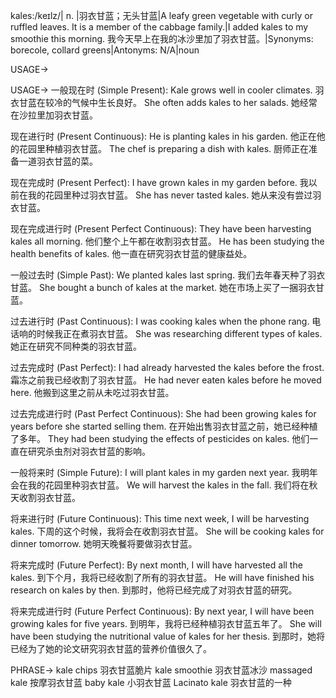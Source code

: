 kales:/keɪlz/| n. |羽衣甘蓝；无头甘蓝|A leafy green vegetable with curly or ruffled leaves.  It is a member of the cabbage family.|I added kales to my smoothie this morning. 我今天早上在我的冰沙里加了羽衣甘蓝。|Synonyms: borecole, collard greens|Antonyms: N/A|noun

USAGE->

USAGE->
一般现在时 (Simple Present):
Kale grows well in cooler climates. 羽衣甘蓝在较冷的气候中生长良好。
She often adds kales to her salads. 她经常在沙拉里加羽衣甘蓝。

现在进行时 (Present Continuous):
He is planting kales in his garden. 他正在他的花园里种植羽衣甘蓝。
The chef is preparing a dish with kales. 厨师正在准备一道羽衣甘蓝的菜。

现在完成时 (Present Perfect):
I have grown kales in my garden before. 我以前在我的花园里种过羽衣甘蓝。
She has never tasted kales. 她从来没有尝过羽衣甘蓝。

现在完成进行时 (Present Perfect Continuous):
They have been harvesting kales all morning. 他们整个上午都在收割羽衣甘蓝。
He has been studying the health benefits of kales. 他一直在研究羽衣甘蓝的健康益处。

一般过去时 (Simple Past):
We planted kales last spring. 我们去年春天种了羽衣甘蓝。
She bought a bunch of kales at the market. 她在市场上买了一捆羽衣甘蓝。

过去进行时 (Past Continuous):
I was cooking kales when the phone rang. 电话响的时候我正在煮羽衣甘蓝。
She was researching different types of kales. 她正在研究不同种类的羽衣甘蓝。

过去完成时 (Past Perfect):
I had already harvested the kales before the frost. 霜冻之前我已经收割了羽衣甘蓝。
He had never eaten kales before he moved here. 他搬到这里之前从未吃过羽衣甘蓝。

过去完成进行时 (Past Perfect Continuous):
She had been growing kales for years before she started selling them. 在开始出售羽衣甘蓝之前，她已经种植了多年。
They had been studying the effects of pesticides on kales. 他们一直在研究杀虫剂对羽衣甘蓝的影响。

一般将来时 (Simple Future):
I will plant kales in my garden next year. 我明年会在我的花园里种羽衣甘蓝。
We will harvest the kales in the fall. 我们将在秋天收割羽衣甘蓝。

将来进行时 (Future Continuous):
This time next week, I will be harvesting kales. 下周的这个时候，我将会在收割羽衣甘蓝。
She will be cooking kales for dinner tomorrow. 她明天晚餐将要做羽衣甘蓝。

将来完成时 (Future Perfect):
By next month, I will have harvested all the kales. 到下个月，我将已经收割了所有的羽衣甘蓝。
He will have finished his research on kales by then. 到那时，他将已经完成了对羽衣甘蓝的研究。


将来完成进行时 (Future Perfect Continuous):
By next year, I will have been growing kales for five years. 到明年，我将已经种植羽衣甘蓝五年了。
She will have been studying the nutritional value of kales for her thesis.  到那时，她将已经为了她的论文研究羽衣甘蓝的营养价值很久了。


PHRASE->
kale chips 羽衣甘蓝脆片
kale smoothie 羽衣甘蓝冰沙
massaged kale 按摩羽衣甘蓝
baby kale 小羽衣甘蓝
Lacinato kale 羽衣甘蓝的一种



